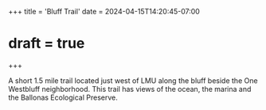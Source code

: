 +++
title = 'Bluff Trail'
date = 2024-04-15T14:20:45-07:00
# draft = true
+++

A short 1.5 mile trail located just west of LMU along the bluff beside the One Westbluff neighborhood. This trail has views of the ocean, the marina and the Ballonas Ecological Preserve.

<!--more-->
